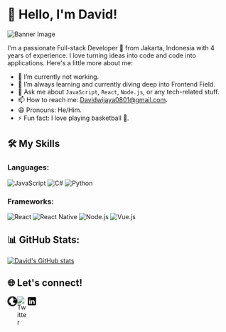 # 👋 Hello, I'm David!

![Banner Image](https://drive.google.com/file/d/1I36i1vrMbz99HUBGptZRjkTVvBlpuhi8/view?usp=sharing)

I'm a passionate Full-stack Developer 🚀 from Jakarta, Indonesia with 4 years of experience. I love turning ideas into code and code into applications. Here's a little more about me:

- 🔭 I’m currently not working.
- 🌱 I’m always learning and currently diving deep into Frontend Field.
- 💬 Ask me about `JavaScript`, `React`, `Node.js`, or any tech-related stuff.
- 📫 How to reach me: [Davidwijaya0801@gmail.com](mailto:Davidwijaya0801@gmail.com).
- 😄 Pronouns: He/Him.
- ⚡ Fun fact: I love playing basketball 🏀.

## 🛠️ My Skills 

### Languages:
![JavaScript](https://img.shields.io/badge/-JavaScript-black?style=flat-square&logo=javascript)
![C#](https://img.shields.io/badge/-C%23-black?style=flat-square&logo=c-sharp)
![Python](https://img.shields.io/badge/-Python-black?style=flat-square&logo=Python)

### Frameworks:
![React](https://img.shields.io/badge/-React-black?style=flat-square&logo=react)
![React Native](https://img.shields.io/badge/-React_Native-black?style=flat-square&logo=react)
![Node.js](https://img.shields.io/badge/-Node.js-black?style=flat-square&logo=node.js)
![Vue.js](https://img.shields.io/badge/-Vue.js-black?style=flat-square&logo=vue.js)

## 📊 GitHub Stats:

[![David's GitHub stats](https://github-readme-stats.vercel.app/api?username=davidwijaya09&show_icons=true)](https://github.com/davidwijaya09)

## 🌐 Let's connect!
[<img align="left" alt="David's Website" width="22px" src="https://raw.githubusercontent.com/iconic/open-iconic/master/svg/globe.svg" />][website]
[<img align="left" alt="Twitter" width="22px" src="https://raw.githubusercontent.com/johan/svg-cleanups/master/logos/twitter.svg" />][twitter]
[<img align="left" alt="LinkedIn" width="22px" src="https://raw.githubusercontent.com/simple-icons/simple-icons/develop/icons/linkedin.svg" />][linkedin]

[website]: https://web.davidwijaya.tech/
[twitter]: https://twitter.com/davidwijaya09
[linkedin]: https://linkedin.com/in/davidwijaya09
